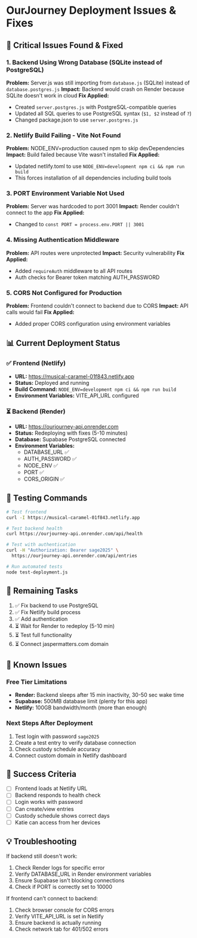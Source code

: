 # OurJourney Deployment Issues & Fixes

## 🔴 Critical Issues Found & Fixed

### 1. Backend Using Wrong Database (SQLite instead of PostgreSQL)
**Problem:** Server.js was still importing from `database.js` (SQLite) instead of `database.postgres.js`
**Impact:** Backend would crash on Render because SQLite doesn't work in cloud
**Fix Applied:** 
- Created `server.postgres.js` with PostgreSQL-compatible queries
- Updated all SQL queries to use PostgreSQL syntax (`$1, $2` instead of `?`)
- Changed package.json to use `server.postgres.js`

### 2. Netlify Build Failing - Vite Not Found
**Problem:** NODE_ENV=production caused npm to skip devDependencies
**Impact:** Build failed because Vite wasn't installed
**Fix Applied:**
- Updated netlify.toml to use `NODE_ENV=development npm ci && npm run build`
- This forces installation of all dependencies including build tools

### 3. PORT Environment Variable Not Used
**Problem:** Server was hardcoded to port 3001
**Impact:** Render couldn't connect to the app
**Fix Applied:**
- Changed to `const PORT = process.env.PORT || 3001`

### 4. Missing Authentication Middleware
**Problem:** API routes were unprotected
**Impact:** Security vulnerability
**Fix Applied:**
- Added `requireAuth` middleware to all API routes
- Auth checks for Bearer token matching AUTH_PASSWORD

### 5. CORS Not Configured for Production
**Problem:** Frontend couldn't connect to backend due to CORS
**Impact:** API calls would fail
**Fix Applied:**
- Added proper CORS configuration using environment variables

## 📊 Current Deployment Status

### ✅ Frontend (Netlify)
- **URL:** https://musical-caramel-01f843.netlify.app
- **Status:** Deployed and running
- **Build Command:** `NODE_ENV=development npm ci && npm run build`
- **Environment Variables:** VITE_API_URL configured

### ⏳ Backend (Render)
- **URL:** https://ourjourney-api.onrender.com
- **Status:** Redeploying with fixes (5-10 minutes)
- **Database:** Supabase PostgreSQL connected
- **Environment Variables:** 
  - DATABASE_URL ✅
  - AUTH_PASSWORD ✅
  - NODE_ENV ✅
  - PORT ✅
  - CORS_ORIGIN ✅

## 🔧 Testing Commands

```bash
# Test frontend
curl -I https://musical-caramel-01f843.netlify.app

# Test backend health
curl https://ourjourney-api.onrender.com/api/health

# Test with authentication
curl -H "Authorization: Bearer sage2025" \
  https://ourjourney-api.onrender.com/api/entries

# Run automated tests
node test-deployment.js
```

## 📝 Remaining Tasks

1. ✅ Fix backend to use PostgreSQL
2. ✅ Fix Netlify build process
3. ✅ Add authentication
4. ⏳ Wait for Render to redeploy (5-10 min)
5. ⏳ Test full functionality
6. ⏳ Connect jaspermatters.com domain

## 🚨 Known Issues

### Free Tier Limitations
- **Render:** Backend sleeps after 15 min inactivity, 30-50 sec wake time
- **Supabase:** 500MB database limit (plenty for this app)
- **Netlify:** 100GB bandwidth/month (more than enough)

### Next Steps After Deployment
1. Test login with password `sage2025`
2. Create a test entry to verify database connection
3. Check custody schedule accuracy
4. Connect custom domain in Netlify dashboard

## 🎯 Success Criteria
- [ ] Frontend loads at Netlify URL
- [ ] Backend responds to health check
- [ ] Login works with password
- [ ] Can create/view entries
- [ ] Custody schedule shows correct days
- [ ] Katie can access from her devices

## 💡 Troubleshooting

If backend still doesn't work:
1. Check Render logs for specific error
2. Verify DATABASE_URL in Render environment variables
3. Ensure Supabase isn't blocking connections
4. Check if PORT is correctly set to 10000

If frontend can't connect to backend:
1. Check browser console for CORS errors
2. Verify VITE_API_URL is set in Netlify
3. Ensure backend is actually running
4. Check network tab for 401/502 errors